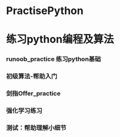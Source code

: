 # PractisePython

# 练习python编程及算法

### runoob_practice       练习python基础
### 初级算法-帮助入门     
### 剑指Offer_practice
### 强化学习练习
### 测试：帮助理解小细节
